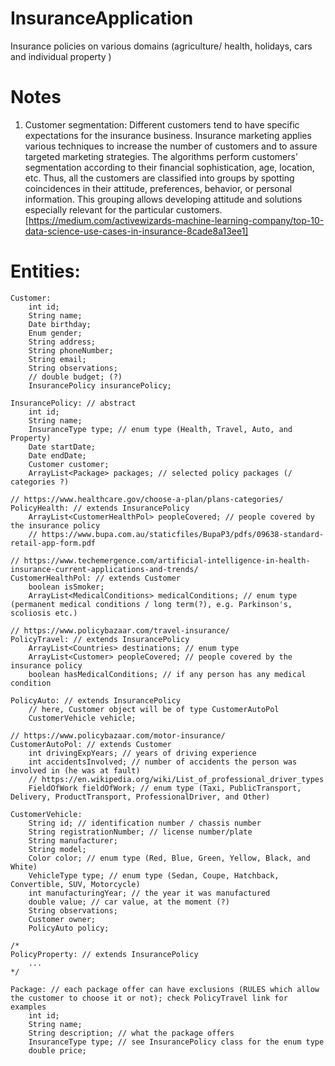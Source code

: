 # InsuranceApplication
Insurance policies on various domains (agriculture/ health, holidays, 
cars and individual property
)

# Notes
1) Customer segmentation: Different customers tend to have specific expectations for the insurance business. Insurance marketing applies various techniques to increase the number of customers and to assure targeted marketing strategies. 
  The algorithms perform customers’ segmentation according to their financial sophistication, age, location, etc. Thus, all the customers are classified into groups by spotting coincidences in their attitude, preferences, behavior, or personal information. This grouping allows developing attitude and solutions especially relevant for the particular customers.
  [https://medium.com/activewizards-machine-learning-company/top-10-data-science-use-cases-in-insurance-8cade8a13ee1]
  
  
# Entities:
    Customer:
        int id;
        String name;
        Date birthday;
        Enum gender;
        String address;
        String phoneNumber;
        String email;
        String observations;
        // double budget; (?)
        InsurancePolicy insurancePolicy;
    
    InsurancePolicy: // abstract
        int id;
        String name;
        InsuranceType type; // enum type (Health, Travel, Auto, and Property)
        Date startDate;
        Date endDate;
        Customer customer;
        ArrayList<Package> packages; // selected policy packages (/ categories ?)
    
    // https://www.healthcare.gov/choose-a-plan/plans-categories/
    PolicyHealth: // extends InsurancePolicy
        ArrayList<CustomerHealthPol> peopleCovered; // people covered by the insurance policy
        // https://www.bupa.com.au/staticfiles/BupaP3/pdfs/09638-standard-retail-app-form.pdf
        
    // https://www.techemergence.com/artificial-intelligence-in-health-insurance-current-applications-and-trends/
    CustomerHealthPol: // extends Customer
        boolean isSmoker;
        ArrayList<MedicalConditions> medicalConditions; // enum type (permanent medical conditions / long term(?), e.g. Parkinson's, scoliosis etc.)
    
    // https://www.policybazaar.com/travel-insurance/
    PolicyTravel: // extends InsurancePolicy
        ArrayList<Countries> destinations; // enum type
        ArrayList<Customer> peopleCovered; // people covered by the insurance policy
        boolean hasMedicalConditions; // if any person has any medical condition
        
    PolicyAuto: // extends InsurancePolicy
        // here, Customer object will be of type CustomerAutoPol
        CustomerVehicle vehicle;
    
    // https://www.policybazaar.com/motor-insurance/
    CustomerAutoPol: // extends Customer
        int drivingExpYears; // years of driving experience
        int accidentsInvolved; // number of accidents the person was involved in (he was at fault)
        // https://en.wikipedia.org/wiki/List_of_professional_driver_types
        FieldOfWork fieldOfWork; // enum type (Taxi, PublicTransport, Delivery, ProductTransport, ProfessionalDriver, and Other)
    
    CustomerVehicle:
        String id; // identification number / chassis number
        String registrationNumber; // license number/plate
        String manufacturer;
        String model;
        Color color; // enum type (Red, Blue, Green, Yellow, Black, and White)
        VehicleType type; // enum type (Sedan, Coupe, Hatchback, Convertible, SUV, Motorcycle)
        int manufacturingYear; // the year it was manufactured
        double value; // car value, at the moment (?)
        String observations;
        Customer owner;
        PolicyAuto policy;
        
    /*
    PolicyProperty: // extends InsurancePolicy
        ...
    */
    
    Package: // each package offer can have exclusions (RULES which allow the customer to choose it or not); check PolicyTravel link for examples
        int id;
        String name;
        String description; // what the package offers
        InsuranceType type; // see InsurancePolicy class for the enum type
        double price;
    
